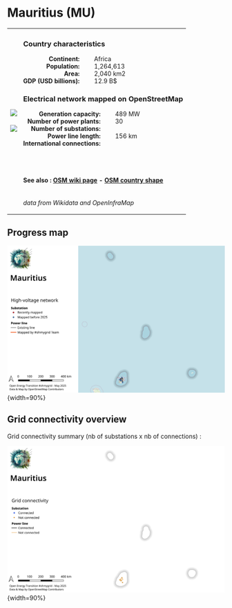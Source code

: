 # Mauritius (MU)

<table width="90%">
<tr>
<td>
<img src="http://commons.wikimedia.org/wiki/Special:FilePath/Flag%20of%20Mauritius.svg" width="250">
<br><br>
<img src="http://commons.wikimedia.org/wiki/Special:FilePath/Mauritius%20%28orthographic%20projection%20with%20inset%29.svg" width="250"></td>
<td>
<h3>Country characteristics</h3>
<div style="display: inline-block;text-align:right;margin-right:30px;font-weight: bold;">
Continent:<br>Population:<br>Area:<br>GDP (USD billions):
</div>
<div style="display: inline-block;">
Africa<br>1,264,613<br>2,040 km2<br>12.9 B$
</div>
<h3>Electrical network mapped on OpenStreetMap</h3>
<div style="display: inline-block;text-align:right;margin-right:30px;font-weight: bold;">Generation capacity:<br>
Number of power plants:<br>
Number of substations:<br>
Power line length:<br>
International connections:<br>
</div>
<div style="display: inline-block;">489 MW<br>
30<br>
<br>
156 km<br>
<br>
</div>

<br><br><h4>See also :
<a href="https://wiki.openstreetmap.org/wiki/Power_networks/Mauritius" target="_blank">OSM wiki page</a> -
<a href="https://openstreetmap.org/relation/535828" target="_blank">OSM country shape</a>
</h4>

<br><i>data from Wikidata and OpenInfraMap</i>
</td>
</tr>
</table>


## Progress map

![Map](../images/maps_countries/MU/high-voltage-network.png){width=90%}



## Grid connectivity overview

Grid connectivity summary (nb of substations x nb of connections) :<br>

![Map](../images/maps_countries/MU/grid-connectivity.png){width=90%}


